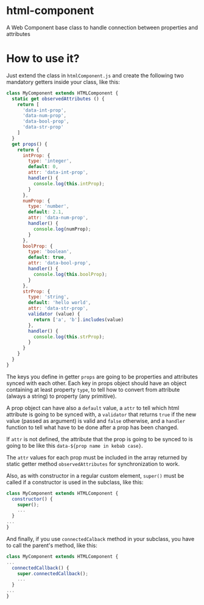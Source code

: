 # html-component
A Web Component base class to handle connection between properties and attributes

# How to use it?
Just extend the class in `htmlComponent.js` and create the following two mandatory getters inside your class, like this:

```js
class MyComponent extends HTMLComponent {
  static get observedAttributes () {
    return [
      'data-int-prop',
      'data-num-prop',
      'data-bool-prop',
      'data-str-prop'
    ]
  }
  get props() {
    return {
      intProp: {
        type: 'integer',
        default: 0,
        attr: 'data-int-prop',
        handler() {
          console.log(this.intProp);
        }
      },
      numProp: {
        type: 'number',
        default: 2.1,
        attr: 'data-num-prop',
        handler() {
          console.log(numProp);
        }
      },
      boolProp: {
        type: 'boolean',
        default: true,
        attr: 'data-bool-prop',
        handler() {
          console.log(this.boolProp);
        }
      },
      strProp: {
        type: 'string',
        default: 'hello world',
        attr: 'data-str-prop',
        validator (value) {
          return ['a', 'b'].includes(value)
        },
        handler() {
          console.log(this.strProp);
        }
      }
    }
  }
}
```

The keys you define in getter `props` are going to be properties and attributes synced with each other. Each key in props object should have an object containing at least property `type`, to tell how to convert from attribute (always a string) to property (any primitive).

A prop object can have also a `default` value, a `attr` to tell which html attribute is going to be synced with, a `validator` that returns `true` if the new value (passed as argument) is valid and `false` otherwise, and a `handler` function to tell what have to be done after a prop has been changed.

If `attr` is not defined, the attribute that the prop is going to be synced to is going to be like this `data-${prop name in kebab case}`.

The `attr` values for each prop must be included in the array returned by static getter method `observedAttributes` for synchronization to work.

Also, as with constructor in a regular custom element, `super()` must be called if a constructor is used in the subclass, like this:

```js
class MyComponent extends HTMLComponent {
  constructor() {
    super();
    ...
  }
...
}
```

And finally, if you use `connectedCalback` method in your subclass, you have to call the parent's method, like this:

```js
class MyComponent extends HTMLComponent {
...
  connectedCallback() {
    super.connectedCallback();
    ...
  }
...
}
```
